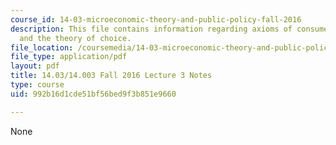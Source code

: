 ```yaml
---
course_id: 14-03-microeconomic-theory-and-public-policy-fall-2016
description: This file contains information regarding axioms of consumer preference
  and the theory of choice.
file_location: /coursemedia/14-03-microeconomic-theory-and-public-policy-fall-2016/992b16d1cde51bf56bed9f3b851e9660_MIT14_03F16_lec3.pdf
file_type: application/pdf
layout: pdf
title: 14.03/14.003 Fall 2016 Lecture 3 Notes
type: course
uid: 992b16d1cde51bf56bed9f3b851e9660

---
```

None